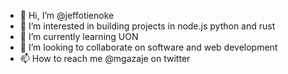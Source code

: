 - 👋 Hi, I’m @jeffotienoke
- 👀 I’m interested in building projects in node.js python and rust
- 🌱 I’m currently learning UON
- 💞️ I’m looking to collaborate on software and web development
- 📫 How to reach me @mgazaje on twitter

<!---
jeffotienoke/jeffotienoke is a ✨ special ✨ repository because its `README.md` (this file) appears on your GitHub profile.
You can click the Preview link to take a look at your changes.
--->
